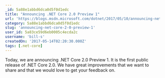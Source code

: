 ```yaml
---
_id: 5a88e1abbd6dca0d5f0d1edc
title: "Announcing .NET Core 2.0 Preview 1"
url: 'https://blogs.msdn.microsoft.com/dotnet/2017/05/10/announcing-net-core-2-0-preview-1/'
category: 5a88e1abbd6dca0d5f0d1edc
slug: 'announcing-net-core-2-0-preview-1'
user_id: 5a83ce59d6eb0005c4ecda2c
username: 'bill-s'
createdOn: '2017-05-14T02:20:30.000Z'
tags: [.net-core]
---
```


Today, we are announcing .NET Core 2.0 Preview 1. It is the first public release of .NET Core 2.0. We have great improvements that we want to share and that we would love to get your feedback on. 
